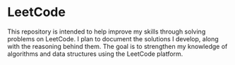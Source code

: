 # LeetCode
This repository is intended to help improve my skills through solving problems on LeetCode. I plan to document the solutions I develop, along with the reasoning behind them. The goal is to strengthen my knowledge of algorithms and data structures using the LeetCode platform.
